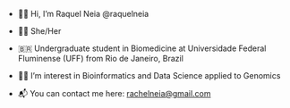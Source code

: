 - 🙋‍♀️ Hi, I’m Raquel Neia @raquelneia

- 🏳️‍🌈 She/Her

- 🇧🇷  Undergraduate student in Biomedicine at Universidade Federal Fluminense (UFF) from Rio de Janeiro, Brazil 

- 🧬🔬 I’m interest in Bioinformatics and Data Science applied to Genomics

- 📬 You can contact me here: rachelneia@gmail.com

<!---
raquelneia/raquelneia is a ✨ special ✨ repository because its `README.md` (this file) appears on your GitHub profile.
You can click the Preview link to take a look at your changes.
--->
